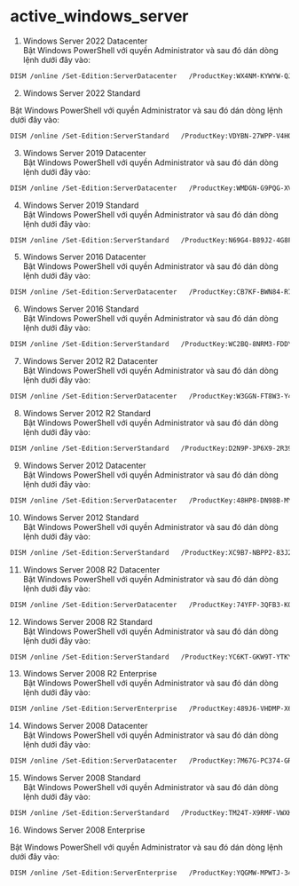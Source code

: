 # active_windows_server

1. Windows Server 2022 Datacenter    
   Bật Windows PowerShell với quyền Administrator và sau đó dán dòng lệnh dưới đây vào:
```bash
DISM /online /Set-Edition:ServerDatacenter   /ProductKey:WX4NM-KYWYW-QJJR4-XV3QB-6VM33 /AcceptEula
```

2. Windows Server 2022 Standard  

 Bật Windows PowerShell với quyền Administrator và sau đó dán dòng lệnh dưới đây vào:
```bash
DISM /online /Set-Edition:ServerStandard   /ProductKey:VDYBN-27WPP-V4HQT-9VMD4-VMK7H /AcceptEula
```

3. Windows Server 2019 Datacenter  
 Bật Windows PowerShell với quyền Administrator và sau đó dán dòng lệnh dưới đây vào:
```bash
DISM /online /Set-Edition:ServerDatacenter   /ProductKey:WMDGN-G9PQG-XVVXX-R3X43-63DFG /AcceptEula
```

4. Windows Server 2019 Standard  
 Bật Windows PowerShell với quyền Administrator và sau đó dán dòng lệnh dưới đây vào:
```bash
DISM /online /Set-Edition:ServerStandard   /ProductKey:N69G4-B89J2-4G8F4-WWYCC-J464C /AcceptEula
```

5. Windows Server 2016 Datacenter  
 Bật Windows PowerShell với quyền Administrator và sau đó dán dòng lệnh dưới đây vào:
```bash
DISM /online /Set-Edition:ServerDatacenter   /ProductKey:CB7KF-BWN84-R7R2Y-793K2-8XDDG /AcceptEula
```

6. Windows Server 2016 Standard  
 Bật Windows PowerShell với quyền Administrator và sau đó dán dòng lệnh dưới đây vào:
```bash
DISM /online /Set-Edition:ServerStandard   /ProductKey:WC2BQ-8NRM3-FDDYY-2BFGV-KHKQY /AcceptEula
```

7. Windows Server 2012 R2 Datacenter  
 Bật Windows PowerShell với quyền Administrator và sau đó dán dòng lệnh dưới đây vào:
```bash
DISM /online /Set-Edition:ServerDatacenter   /ProductKey:W3GGN-FT8W3-Y4M27-J84CP-Q3VJ9 /AcceptEula
```

8. Windows Server 2012 R2 Standard  
 Bật Windows PowerShell với quyền Administrator và sau đó dán dòng lệnh dưới đây vào:
```bash
DISM /online /Set-Edition:ServerStandard   /ProductKey:D2N9P-3P6X9-2R39C-7RTCD-MDVJX /AcceptEula
```

9. Windows Server 2012 Datacenter  
 Bật Windows PowerShell với quyền Administrator và sau đó dán dòng lệnh dưới đây vào:
```bash
DISM /online /Set-Edition:ServerDatacenter   /ProductKey:48HP8-DN98B-MYWDG-T2DCC-8W83P /AcceptEula
```

10. Windows Server 2012 Standard  
 Bật Windows PowerShell với quyền Administrator và sau đó dán dòng lệnh dưới đây vào:
```bash
DISM /online /Set-Edition:ServerStandard   /ProductKey:XC9B7-NBPP2-83J2H-RHMBY-92BT4 /AcceptEula
```

11. Windows Server 2008 R2 Datacenter  
 Bật Windows PowerShell với quyền Administrator và sau đó dán dòng lệnh dưới đây vào:
```bash
DISM /online /Set-Edition:ServerDatacenter   /ProductKey:74YFP-3QFB3-KQT8W-PMXWJ-7M648 /AcceptEula
```

12. Windows Server 2008 R2 Standard  
 Bật Windows PowerShell với quyền Administrator và sau đó dán dòng lệnh dưới đây vào:
```bash
DISM /online /Set-Edition:ServerStandard   /ProductKey:YC6KT-GKW9T-YTKYR-T4X34-R7VHC /AcceptEula
```

13. Windows Server 2008 R2 Enterprise  
 Bật Windows PowerShell với quyền Administrator và sau đó dán dòng lệnh dưới đây vào:
```bash
DISM /online /Set-Edition:ServerEnterprise   /ProductKey:489J6-VHDMP-X63PK-3K798-CPX3Y /AcceptEula
```

14. Windows Server 2008 Datacenter  
 Bật Windows PowerShell với quyền Administrator và sau đó dán dòng lệnh dưới đây vào:
```bash
DISM /online /Set-Edition:ServerDatacenter   /ProductKey:7M67G-PC374-GR742-YH8V4-TCBY3 /AcceptEula
```

15. Windows Server 2008 Standard  
 Bật Windows PowerShell với quyền Administrator và sau đó dán dòng lệnh dưới đây vào:
```bash
DISM /online /Set-Edition:ServerStandard   /ProductKey:TM24T-X9RMF-VWXK6-X8JC9-BFGM2 /AcceptEula
```

16. Windows Server 2008 Enterprise  

 Bật Windows PowerShell với quyền Administrator và sau đó dán dòng lệnh dưới đây vào:
```bash
DISM /online /Set-Edition:ServerEnterprise   /ProductKey:YQGMW-MPWTJ-34KDK-48M3W-X4Q6V /AcceptEula
```

